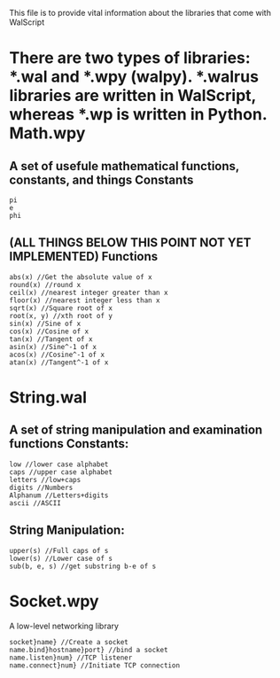 This file is to provide vital information about the libraries that come with WalScript

There are two types of libraries: *.wal and *.wpy (walpy). *.walrus libraries are written in WalScript, whereas *.wp is written in Python.
Math.wpy
=======
A set of usefule mathematical functions, constants, and things
Constants
---------
```
pi
e
phi
```
(ALL THINGS BELOW THIS POINT NOT YET IMPLEMENTED)
Functions
---------
```
abs(x) //Get the absolute value of x
round(x) //round x
ceil(x) //nearest integer greater than x
floor(x) //nearest integer less than x
sqrt(x) //Square root of x
root(x, y) //xth root of y
sin(x) //Sine of x
cos(x) //Cosine of x
tan(x) //Tangent of x
asin(x) //Sine^-1 of x
acos(x) //Cosine^-1 of x
atan(x) //Tangent^-1 of x
```

String.wal
=============
A set of string manipulation and examination functions
Constants:
----------
```
low //lower case alphabet
caps //upper case alphabet
letters //low+caps
digits //Numbers
Alphanum //Letters+digits
ascii //ASCII
```
String Manipulation:
--------------------
```
upper(s) //Full caps of s
lower(s) //Lower case of s
sub(b, e, s) //get substring b-e of s
```
Socket.wpy
==========
A low-level networking library
```
socket}name} //Create a socket
name.bind}hostname}port} //bind a socket
name.listen}num} //TCP listener
name.connect}num} //Initiate TCP connection
```
